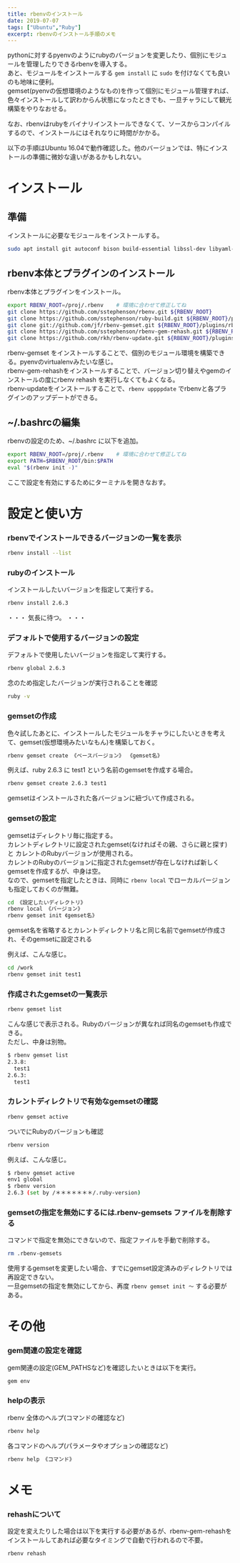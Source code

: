 ```yaml
---
title: rbenvのインストール
date: 2019-07-07
tags: ["Ubuntu","Ruby"]
excerpt: rbenvのインストール手順のメモ
---
```


pythonに対するpyenvのようにrubyのバージョンを変更したり、個別にモジュールを管理したりできるrbenvを導入する。  
あと、モジュールをインストールする `gem install` に `sudo` を付けなくても良いのも地味に便利。  
gemset(pyenvの仮想環境のようなもの)を作って個別にモジュール管理すれば、色々インストールして訳わからん状態になったときでも、一旦チャラにして観光構築をやりなおせる。  

なお、rbenvはrubyをバイナリインストールできなくて、ソースからコンパイルするので、インストールにはそれなりに時間がかかる。  

以下の手順はUbuntu 16.04で動作確認した。他のバージョンでは、特にインストールの準備に微妙な違いがあるかもしれない。  

# インストール

## 準備

インストールに必要なモジュールをインストールする。
```bash
sudo apt install git autoconf bison build-essential libssl-dev libyaml-dev libreadline6-dev zlib1g-dev libncurses5-dev libffi-dev libgdbm-dev
```

## rbenv本体とプラグインのインストール

rbenv本体とプラグインをインストール。

```bash
export RBENV_ROOT=/proj/.rbenv    # 環境に合わせて修正してね
git clone https://github.com/sstephenson/rbenv.git ${RBENV_ROOT}
git clone https://github.com/sstephenson/ruby-build.git ${RBENV_ROOT}/plugins/ruby-build
git clone git://github.com/jf/rbenv-gemset.git ${RBENV_ROOT}/plugins/rbenv-gemset
git clone https://github.com/sstephenson/rbenv-gem-rehash.git ${RBENV_ROOT}/plugins/rbenv-gem-rehash
git clone https://github.com/rkh/rbenv-update.git ${RBENV_ROOT}/plugins/rbenv-update
```
rbenv-gemset をインストールすることで、個別のモジュール環境を構築できる。pyenvのvirtualenvみたいな感じ。  
rbenv-gem-rehashをインストールすることで、バージョン切り替えやgemのインストールの度にrbenv rehash を実行しなくてもよくなる。  
rbenv-updateをインストールすることで、`rbenv uppppdate` でrbenvと各プラグインのアップデートができる。  

## ~/.bashrcの編集

rbenvの設定のため、~/.bashrc に以下を追加。

```bash
export RBENV_ROOT=/proj/.rbenv    # 環境に合わせて修正してね
export PATH=$RBENV_ROOT/bin:$PATH
eval "$(rbenv init -)"
```

ここで設定を有効にするためにターミナルを開きなおす。

# 設定と使い方

### rbenvでインストールできるバージョンの一覧を表示

```bash
rbenv install --list
```

### rubyのインストール

インストールしたいバージョンを指定して実行する。

```bash
rbenv install 2.6.3
```

・・・ 気長に待つ。 ・・・  


### デフォルトで使用するバージョンの設定

デフォルトで使用したいバージョンを指定して実行する。

```bash
rbenv global 2.6.3
```

念のため指定したバージョンが実行されることを確認

```bash
ruby -v
```

### gemsetの作成

色々試したあとに、インストールしたモジュールをチャラにしたいときを考えて、gemset(仮想環境みたいなもん)を構築しておく。

```bash
rbenv gemset create 《ベースバージョン》 《gemset名》
```

例えば、ruby 2.6.3 に test1 という名前のgemsetを作成する場合。  

```bash
rbenv gemset create 2.6.3 test1
```

gemsetはインストールされた各バージョンに紐づいて作成される。

### gemsetの設定

gemsetはディレクトリ毎に指定する。  
カレントディレクトリに設定されたgemset(なければその親、さらに親と探す)と
カレントのRubyバージョンが使用される。  
カレントのRubyのバージョンに指定されたgemsetが存在しなければ新しくgemsetを作成するが、中身は空。  
なので、gemsetを指定したときは、同時に `rbenv local` でローカルバージョンも指定しておくのが無難。  

```bash
cd 《設定したいディレクトリ》
rbenv local 《バージョン》
rbenv gemset init 《gemset名》
```
gemset名を省略するとカレントディレクトリ名と同じ名前でgemsetが作成され、そのgemsetに設定される

例えば、こんな感じ。

```bash
cd /work
rbenv gemset init test1
```

### 作成されたgemsetの一覧表示
```bash
rbenv gemset list
```
こんな感じで表示される。Rubyのバージョンが異なれば同名のgemsetも作成できる。  
ただし、中身は別物。

```bash
$ rbenv gemset list
2.3.8:
  test1
2.6.3:
  test1
```

### カレントディレクトリで有効なgemsetの確認

```bash
rbenv gemset active
```

ついでにRubyのバージョンも確認

```bash
rbenv version
```

例えば、こんな感じ。

```bash
$ rbenv gemset active
env1 global
$ rbenv version
2.6.3 (set by /＊＊＊＊＊＊＊/.ruby-version)
```


### gemsetの指定を無効にするには.rbenv-gemsets ファイルを削除する

コマンドで指定を無効にできないので、指定ファイルを手動で削除する。

```bash
rm .rbenv-gemsets
```
使用するgemsetを変更したい場合、すでにgemset設定済みのディレクトリでは再設定できない。  
一旦gemsetの指定を無効にしてから、再度 `rbenv gemset init ～` する必要がある。


# その他

### gem関連の設定を確認

gem関連の設定(GEM_PATHSなど)を確認したいときは以下を実行。

```bash
gem env
```
### helpの表示

rbenv 全体のヘルプ(コマンドの確認など)

```bash
rbenv help
```

各コマンドのヘルプ(パラメータやオプションの確認など)

```bash
rbenv help 《コマンド》
```

# メモ

### rehashについて

設定を変えたりした場合は以下を実行する必要があるが、rbenv-gem-rehashをインストールしてあれば必要なタイミングで自動で行われるので不要。  

```bash
rbenv rehash 
```

